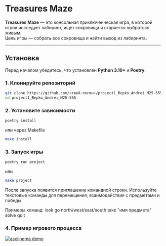 # Treasures Maze

**Treasures Maze** — это консольная приключенческая игра, в которой игрок исследует лабиринт, ищет сокровища и старается выбраться живым.  
Цель игры — собрать все сокровища и найти выход из лабиринта.

---

## Установка

Перед началом убедитесь, что установлен **Python 3.10+** и **Poetry**.

### 1. Клонируйте репозиторий
```bash
git clone https://github.com/<твой-логин>/project1_Repko_Andrei_M25-555.git
cd project1_Repko_Andrei_M25-555
```

### 2. Установите зависимости
```bash
poetry install
```

или через Makefile
```bash
make install
```

### 3. Запуск игры
```bash
poetry run project
```

или
```bash
make project
```

После запуска появится приглашение командной строки.
Используйте текстовые команды для перемещения, взаимодействия с предметами и победы.

Примеры команд:
look 
go north/west/east/south
take "имя предмета"
solve
quit

### 4. Пример игрового процесса
[![asciinema demo](https://asciinema.org/a/z2thhf471pIleEUYskJvZWEva.svg)](https://asciinema.org/a/z2thhf471pIleEUYskJvZWEva)






